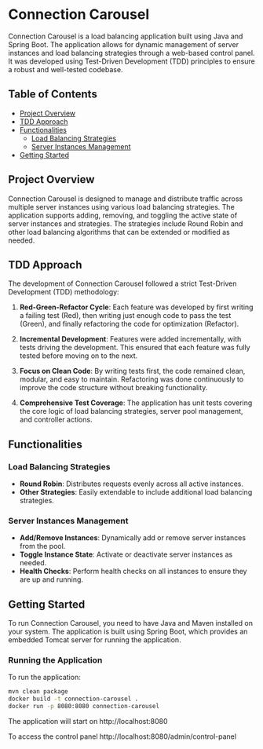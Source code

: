 # Connection Carousel

Connection Carousel is a load balancing application built using Java and Spring Boot. The application allows for dynamic management of server instances and load balancing strategies through a web-based control panel. It was developed using Test-Driven Development (TDD) principles to ensure a robust and well-tested codebase.

## Table of Contents

- [Project Overview](#project-overview)
- [TDD Approach](#tdd-approach)
- [Functionalities](#functionalities)
    - [Load Balancing Strategies](#load-balancing-strategies)
    - [Server Instances Management](#server-instances-management)
- [Getting Started](#getting-started)


## Project Overview

Connection Carousel is designed to manage and distribute traffic across multiple server instances using various load balancing strategies. The application supports adding, removing, and toggling the active state of server instances and strategies. The strategies include Round Robin and other load balancing algorithms that can be extended or modified as needed.

## TDD Approach

The development of Connection Carousel followed a strict Test-Driven Development (TDD) methodology:

1. **Red-Green-Refactor Cycle**: Each feature was developed by first writing a failing test (Red), then writing just enough code to pass the test (Green), and finally refactoring the code for optimization (Refactor).

2. **Incremental Development**: Features were added incrementally, with tests driving the development. This ensured that each feature was fully tested before moving on to the next.

3. **Focus on Clean Code**: By writing tests first, the code remained clean, modular, and easy to maintain. Refactoring was done continuously to improve the code structure without breaking functionality.

4. **Comprehensive Test Coverage**: The application has unit tests covering the core logic of load balancing strategies, server pool management, and controller actions.

## Functionalities

### Load Balancing Strategies

- **Round Robin**: Distributes requests evenly across all active instances.
- **Other Strategies**: Easily extendable to include additional load balancing strategies.

### Server Instances Management

- **Add/Remove Instances**: Dynamically add or remove server instances from the pool.
- **Toggle Instance State**: Activate or deactivate server instances as needed.
- **Health Checks**: Perform health checks on all instances to ensure they are up and running.

## Getting Started

To run Connection Carousel, you need to have Java and Maven installed on your system. The application is built using Spring Boot, which provides an embedded Tomcat server for running the application.

### Running the Application

To run the application:

```bash
mvn clean package
docker build -t connection-carousel .
docker run -p 8080:8080 connection-carousel
```


The application will start on http://localhost:8080

To access the control panel http://localhost:8080/admin/control-panel

